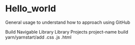 # Hello_world
General usage to understand how to approach using GitHub

Build Navigable Library 
  Library
    Projects
      project-name
        build yarn/yarnstart/add .css .js .html
